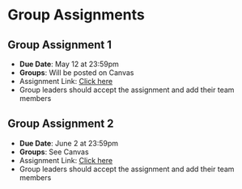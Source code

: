 # Group Assignments

## Group Assignment 1

* **Due Date**: May 12 at 23:59pm
* **Groups**: <!---See Canvas ---> Will be posted on Canvas
* Assignment Link: [Click here](https://classroom.github.com/a/2oa914sZ)
* Group leaders should accept the assignment and add their team members
<!-- * Assignment README documents how to do this. -->

<!-- **Hints / Tips / Typos**:

!!! bug "Typo / Inconsistency in Variable Names"

    In **Question 6** of Group Assignment 1 we write "Create a data frame with two rows and two columns where the rows take the values of after = 0 or 1, and the columns take the values of ta_dummy = 0 or 1".

    While conceptually this is correct -- Proserpio and Zervas use weird variable names that make it unclear what to do here. 

    So to "do" the exercise it should be "**Create a data frame with two rows and two columns where the rows take the values of first_response = 0 or 1, and the columns take the values of ta_dummy = 0 or 1**." -->

## Group Assignment 2

* **Due Date**: June 2 at 23:59pm
* **Groups**: See Canvas <!---Will be posted on Canvas--->
* Assignment Link: [Click here](https://classroom.github.com/a/1_1wwlru)
* Group leaders should accept the assignment and add their team members
<!-- * Assignment README documents how to do this.  -->
